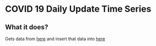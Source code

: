 # COVID 19 Daily Update Time Series

## What it does?
Gets data from [here](https://app.powerbi.com/view?r=eyJrIjoiODBmMmE3NWQtZWNlNC00OWRkLTk1NjYtMjM2YTY1MjI2NzdjIiwidCI6ImMwZTA2MDFmLTBmYWMtNDQ5Yy05Yzg4LWExMDRjNGViOWYyOCJ9) and insert that data into [here](https://esriau.maps.arcgis.com/home/item.html?id=c7ba97dadbad43a5b9faf984406789fe)

